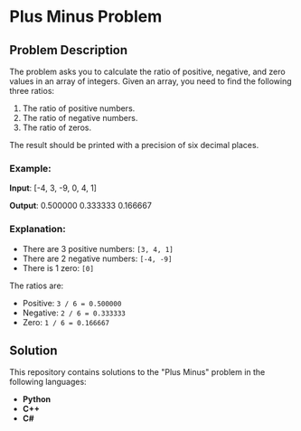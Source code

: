 # Plus Minus Problem

## Problem Description

The problem asks you to calculate the ratio of positive, negative, and zero values in an array of integers. Given an array, you need to find the following three ratios:
1. The ratio of positive numbers.
2. The ratio of negative numbers.
3. The ratio of zeros.

The result should be printed with a precision of six decimal places.

### Example:

**Input**:
[-4, 3, -9, 0, 4, 1]


**Output**:
0.500000 
0.333333 
0.166667


### Explanation:
- There are 3 positive numbers: `[3, 4, 1]`
- There are 2 negative numbers: `[-4, -9]`
- There is 1 zero: `[0]`

The ratios are:
- Positive: `3 / 6 = 0.500000`
- Negative: `2 / 6 = 0.333333`
- Zero: `1 / 6 = 0.166667`

## Solution

This repository contains solutions to the "Plus Minus" problem in the following languages:
- **Python**
- **C++**
- **C#**
